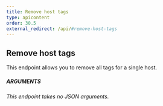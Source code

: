 ```yaml
---
title: Remove host tags
type: apicontent
order: 30.5
external_redirect: /api/#remove-host-tags
---
```


## Remove host tags
This endpoint allows you to remove all tags for a single host.

##### ARGUMENTS

*This endpoint takes no JSON arguments.*
